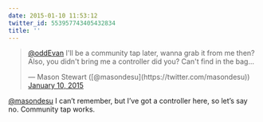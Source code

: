 ```yaml
---
date: 2015-01-10 11:53:12
twitter_id: 553957743405432834
title: ''
---
```


<blockquote class="twitter-tweet"><p lang="en" dir="ltr"><a href="https://twitter.com/oddEvan?ref_src=twsrc%5Etfw">@oddEvan</a> I&#39;ll be a community tap later, wanna grab it from me then? Also, you didn&#39;t bring me a controller did you? Can&#39;t find in the bag...</p>&mdash; Mason Stewart ([@masondesu](https://twitter.com/masondesu)) <a href="https://twitter.com/masondesu/status/553956458711101441?ref_src=twsrc%5Etfw">January 10, 2015</a></blockquote>
<script async src="https://platform.twitter.com/widgets.js" charset="utf-8"></script>

[@masondesu](https://twitter.com/masondesu) I can’t remember, but I’ve got a controller here, so let’s say no. Community tap works.
